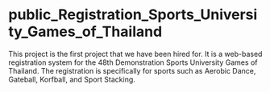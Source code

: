 # public_Registration_Sports_University_Games_of_Thailand
This project is the first project that we have been hired for. It is a web-based registration system for the 48th Demonstration Sports University Games of Thailand. The registration is specifically for sports such as Aerobic Dance, Gateball, Korfball, and Sport Stacking.
